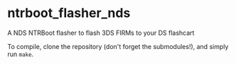 # ntrboot_flasher_nds
A NDS NTRBoot flasher to flash 3DS FIRMs to your DS flashcart

To compile, clone the repository (don't forget the submodules!), and simply run `make`.
